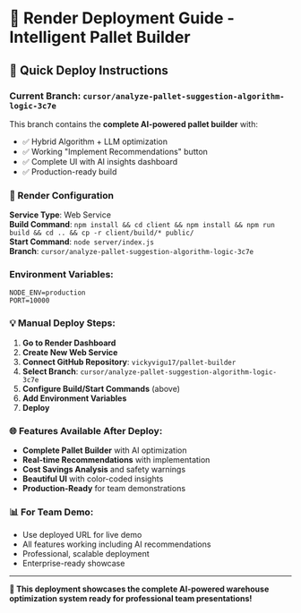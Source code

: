 # 🚀 Render Deployment Guide - Intelligent Pallet Builder

## 🎯 **Quick Deploy Instructions**

### **Current Branch**: `cursor/analyze-pallet-suggestion-algorithm-logic-3c7e`
This branch contains the **complete AI-powered pallet builder** with:
- ✅ Hybrid Algorithm + LLM optimization
- ✅ Working "Implement Recommendations" button
- ✅ Complete UI with AI insights dashboard
- ✅ Production-ready build

### **🔧 Render Configuration**

**Service Type**: Web Service  
**Build Command**: `npm install && cd client && npm install && npm run build && cd .. && cp -r client/build/* public/`  
**Start Command**: `node server/index.js`  
**Branch**: `cursor/analyze-pallet-suggestion-algorithm-logic-3c7e`

### **Environment Variables**:
```
NODE_ENV=production
PORT=10000
```

### **💡 Manual Deploy Steps**:

1. **Go to Render Dashboard**
2. **Create New Web Service** 
3. **Connect GitHub Repository**: `vickyvigu17/pallet-builder`
4. **Select Branch**: `cursor/analyze-pallet-suggestion-algorithm-logic-3c7e`
5. **Configure Build/Start Commands** (above)
6. **Add Environment Variables**
7. **Deploy**

### **🌐 Features Available After Deploy**:

- **Complete Pallet Builder** with AI optimization
- **Real-time Recommendations** with implementation
- **Cost Savings Analysis** and safety warnings  
- **Beautiful UI** with color-coded insights
- **Production-Ready** for team demonstrations

### **📊 For Team Demo**:
- Use deployed URL for live demo
- All features working including AI recommendations
- Professional, scalable deployment
- Enterprise-ready showcase

---

**🎯 This deployment showcases the complete AI-powered warehouse optimization system ready for professional team presentations!**